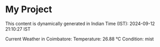 # My Project

This content is dynamically generated in Indian Time (IST): 2024-09-12 21:10:27 IST


Current Weather in Coimbatore:
Temperature: 26.88 °C
Condition: mist

